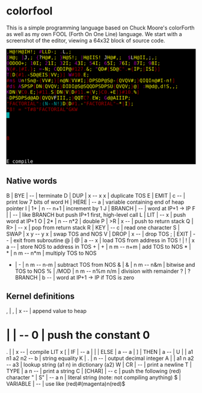 # colorfool

This is a simple programming language based on Chuck Moore's colorForth as
well as my own FOOL (Forth On One Line) language. We start with a screenshot
of the editor, viewing a 64x32 block of source code.

![Contents of blocks/kernel.block](./screenshot.png)

## Native words

B | BYE     | --        | terminate
D | DUP     | x -- x x  | duplicate TOS
E | EMIT    | c --      | print low 7 bits of word
H | HERE    | -- a      | variable containing end of heap pointer
I | 1+      | n -- n+1  | increment by 1 
J | BRANCH  | --        | word at IP+1 -> IP
F |         | --        | like BRANCH but push IP+1 first, high-level call
L | LIT     | -- x      | push word at IP+1
O | 2\*     | n -- n\*2  | double
P | \>R     | x --      | push to return stack
Q | R\>     | -- x      | pop from return stack
R | KEY     | -- c      | read one character
S | SWAP    | x y -- y x | swap TOS and NOS
V | DROP    | x --      | drop TOS
; | EXIT    | --        | exit from subroutine
@ | @       | a -- x    | load TOS from address in TOS
! | !       | x a --    | store NOS to address in TOS
\+ | \+     | n m -- n+m | add TOS to NOS
\* | \*     | n m -- n\*m | multiply TOS to NOS
- | -       | n m -- n-m | subtract TOS from NOS
& | &       | n m -- n&m | bitwise and TOS to NOS
% | /MOD    | n m -- n%m n/m | division with remainder
? | ?BRANCH | b --      | word at IP+1 -> IP if TOS is zero

## Kernel definitions

, | ,       | x --      | append value to heap
# |         | -- 0      | push the constant 0
. |         | x --      | compile LIT x
[ | IF      | -- a      |
\| | ELSE   | a -- a    |
] | THEN    | a --      |
U |         | a1 n1 a2 n2 -- b | string equality
K | .       | n --      | output decimal integer
A |         | a1 n a2 -- a3 | lookup string (a1 n) in dictionary (a2)
W | CR      | --        | print a newline
T | TYPE    | a n --    | print a string
C | [CHAR]  | -- c      | push the following (red) character
" | S"      | -- a n    | literal string (note: not compiling anything)
$ | VARIABLE | --       | use like (red)#(magenta)n(red)$
